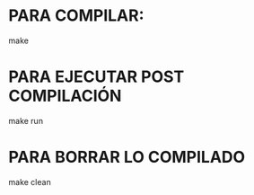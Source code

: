 # PARA COMPILAR:

make

# PARA EJECUTAR POST COMPILACIÓN

make run

# PARA BORRAR LO COMPILADO

make clean